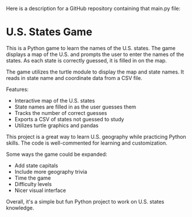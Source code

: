 Here is a description for a GitHub repository containing that main.py file:

# U.S. States Game

This is a Python game to learn the names of the U.S. states. The game displays a map of the U.S. and prompts the user to enter the names of the states. As each state is correctly guessed, it is filled in on the map. 

The game utilizes the turtle module to display the map and state names. It reads in state name and coordinate data from a CSV file.

Features:

- Interactive map of the U.S. states
- State names are filled in as the user guesses them  
- Tracks the number of correct guesses
- Exports a CSV of states not guessed to study
- Utilizes turtle graphics and pandas 

This project is a great way to learn U.S. geography while practicing Python skills. The code is well-commented for learning and customization.

Some ways the game could be expanded:

- Add state capitals
- Include more geography trivia 
- Time the game 
- Difficulty levels
- Nicer visual interface

Overall, it's a simple but fun Python project to work on U.S. states knowledge.
